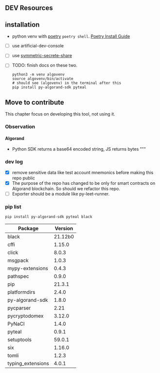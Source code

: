 ## DEV Resources

## installation

- python venv with [poetry](https://python-poetry.org/) `poetry shell`. [Poetry Install Guide](https://python-poetry.org/docs/master/#installing-with-the-official-installer)
- [ ] use artificial-dev-console
- [ ] use [symmetric-secrete-share](https://github.com/PabloLION/symmetric-secrete-share)
- [ ] TODO: finish docs on these two.

  ```shellscript
  python3 -m venv algovenv
  source algovenv/bin/activate
  # should see (algovenv) in the terminal after this
  pip install py-algorand-sdk pyteal
  ```

## Move to contribute

This chapter focus on developing this tool, not using it.

### Observation

#### Algorand

- Python SDK returns a base64 encoded string, JS returns bytes """

### dev log

- [x] remove sensitive data like test account mnemonics before making this repo public
- [x] The purpose of the repo has changed to be only for smart contracts on Algorand blockchain. So should we refactor this repo.
- [ ] Exporter should be a module like py-leet-runner.

### pip list

`pip install py-algorand-sdk pyteal black`

| Package           | Version |
| ----------------- | ------- |
| black             | 21.12b0 |
| cffi              | 1.15.0  |
| click             | 8.0.3   |
| msgpack           | 1.0.3   |
| mypy-extensions   | 0.4.3   |
| pathspec          | 0.9.0   |
| pip               | 21.3.1  |
| platformdirs      | 2.4.0   |
| py-algorand-sdk   | 1.8.0   |
| pycparser         | 2.21    |
| pycryptodomex     | 3.12.0  |
| PyNaCl            | 1.4.0   |
| pyteal            | 0.9.1   |
| setuptools        | 59.0.1  |
| six               | 1.16.0  |
| tomli             | 1.2.3   |
| typing_extensions | 4.0.1   |
